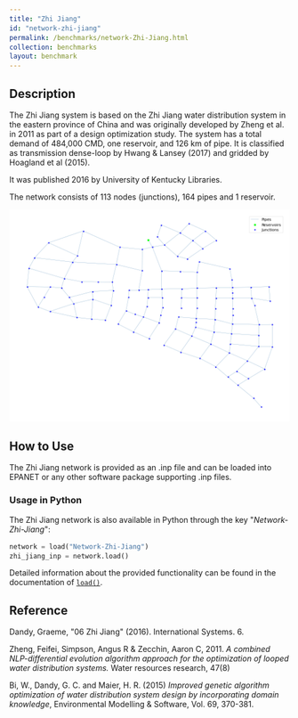 ```yaml
---
title: "Zhi Jiang"
id: "network-zhi-jiang"
permalink: /benchmarks/network-Zhi-Jiang.html
collection: benchmarks
layout: benchmark
---
```



## Description

The Zhi Jiang system is based on the Zhi Jiang water distribution system in the eastern province of China and was
originally developed by Zheng et al. in 2011 as part of a design optimization study. The system has a total demand of
484,000 CMD, one reservoir, and 126 km of pipe. It is classified as transmission dense-loop by Hwang & Lansey (2017) and
gridded by Hoagland et al (2015).

It was published 2016 by University of Kentucky Libraries.

The network consists of 113 nodes (junctions), 164 pipes and 1 reservoir.

<img src="../static/benchmarks/network-zhi-jiang/zhi_jiang_plot.png"/>

## How to Use

The Zhi Jiang network is provided as an .inp file and can be loaded into EPANET or any other software package
supporting .inp files.

### Usage in Python

The Zhi Jiang network is also available in Python through the key "*Network-Zhi-Jiang*":
```python
network = load("Network-Zhi-Jiang")
zhi_jiang_inp = network.load()
```

Detailed information about the provided functionality can be found in the documentation of
[`load()`](https://water-benchmark-hub.readthedocs.io/en/stable/water_benchmark_hub.networks.html#water_benchmark_hub.networks.networks.ZhiJiang.load).


## Reference

Dandy, Graeme, "06 Zhi Jiang" (2016). International Systems. 6.
[<i class="bi bi-link"></i>](https://uknowledge.uky.edu/wdst_international/6)

Zheng, Feifei, Simpson, Angus R & Zecchin, Aaron C, 2011. *A combined NLP-differential evolution algorithm approach for
the optimization of looped water distribution systems.* Water resources research, 47(8)
[<i class="bi bi-link"></i>](https://doi.org/10.1029/2011WR010394)

Bi, W., Dandy, G. C. and Maier, H. R. (2015) *Improved genetic algorithm optimization of water distribution system design
by incorporating domain knowledge*, Environmental Modelling & Software, Vol. 69, 370-381.
[<i class="bi bi-link"></i>](https://doi.org/10.1016/j.envsoft.2014.09.010)
